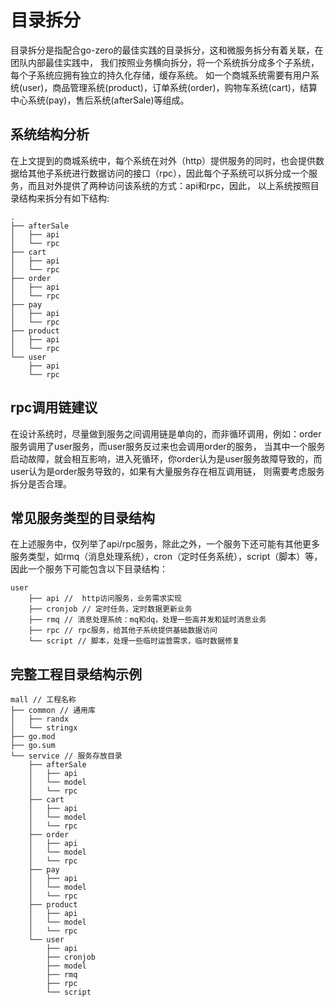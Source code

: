 # 目录拆分
目录拆分是指配合go-zero的最佳实践的目录拆分，这和微服务拆分有着关联，在团队内部最佳实践中，
我们按照业务横向拆分，将一个系统拆分成多个子系统，每个子系统应拥有独立的持久化存储，缓存系统。
如一个商城系统需要有用户系统(user)，商品管理系统(product)，订单系统(order)，购物车系统(cart)，结算中心系统(pay)，售后系统(afterSale)等组成。

## 系统结构分析
在上文提到的商城系统中，每个系统在对外（http）提供服务的同时，也会提供数据给其他子系统进行数据访问的接口（rpc），因此每个子系统可以拆分成一个服务，而且对外提供了两种访问该系统的方式：api和rpc，因此，
以上系统按照目录结构来拆分有如下结构:

```text
.
├── afterSale
│   ├── api
│   └── rpc
├── cart
│   ├── api
│   └── rpc
├── order
│   ├── api
│   └── rpc
├── pay
│   ├── api
│   └── rpc
├── product
│   ├── api
│   └── rpc
└── user
    ├── api
    └── rpc
```

## rpc调用链建议
在设计系统时，尽量做到服务之间调用链是单向的，而非循环调用，例如：order服务调用了user服务，而user服务反过来也会调用order的服务，
当其中一个服务启动故障，就会相互影响，进入死循环，你order认为是user服务故障导致的，而user认为是order服务导致的，如果有大量服务存在相互调用链，
则需要考虑服务拆分是否合理。

## 常见服务类型的目录结构
在上述服务中，仅列举了api/rpc服务，除此之外，一个服务下还可能有其他更多服务类型，如rmq（消息处理系统），cron（定时任务系统），script（脚本）等，
因此一个服务下可能包含以下目录结构：
```text
user
    ├── api //  http访问服务，业务需求实现
    ├── cronjob // 定时任务，定时数据更新业务
    ├── rmq // 消息处理系统：mq和dq，处理一些高并发和延时消息业务
    ├── rpc // rpc服务，给其他子系统提供基础数据访问
    └── script // 脚本，处理一些临时运营需求，临时数据修复
```

## 完整工程目录结构示例
```text
mall // 工程名称
├── common // 通用库
│   ├── randx
│   └── stringx
├── go.mod
├── go.sum
└── service // 服务存放目录
    ├── afterSale
    │   ├── api
    │   └── model
    │   └── rpc
    ├── cart
    │   ├── api
    │   └── model
    │   └── rpc
    ├── order
    │   ├── api
    │   └── model
    │   └── rpc
    ├── pay
    │   ├── api
    │   └── model
    │   └── rpc
    ├── product
    │   ├── api
    │   └── model
    │   └── rpc
    └── user
        ├── api
        ├── cronjob
        ├── model
        ├── rmq
        ├── rpc
        └── script
```
